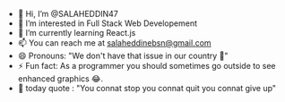 - 👋 Hi, I’m @SALAHEDDIN47
- 👀 I’m interested in Full Stack Web Developement
- 🌱 I’m currently learning React.js
- 📫 You can reach me at salaheddinebsn@gmail.com
- 😄 Pronouns: "We don't have that issue in our country 🙂​"
- ⚡ Fun fact: As a programmer you should sometimes go outside to see enhanced graphics 😂.
- ​💌​ today quote : "You connat stop you connat quit you connat give up"

<!---
SALAHEDDIN47/SALAHEDDIN47 is a ✨ special ✨ repository because its `README.md` (this file) appears on your GitHub profile.
You can click the Preview link to take a look at your changes.
--->
